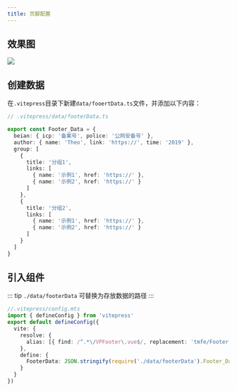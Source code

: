 ```yaml
---
title: 页脚配置
---
```


## 效果图

![](https://i.theojs.cn/docs/202408081933196.png)

## 创建数据

在`.vitepress`目录下新建`data/fooertData.ts`文件，并添加以下内容：

```ts
// .vitepress/data/footerData.ts

export const Footer_Data = {
  beian: { icp: '备案号', police: '公网安备号' },
  author: { name: 'Theo', link: 'https://', time: '2019' },
  group: [
    {
      title: '分组1',
      links: [
        { name: '示例1', href: 'https://' },
        { name: '示例2', href: 'https://' }
      ]
    },
    {
      title: '分组2',
      links: [
        { name: '示例1', href: 'https://' },
        { name: '示例2', href: 'https://' }
      ]
    }
  ]
}
```

## 引入组件

::: tip
`./data/footerData` 可替换为存放数据的路径
:::

```ts
//.vitepress/config.mts
import { defineConfig } from 'vitepress'
export default defineConfig({
  vite: {
    resolve: {
      alias: [{ find: /^.*\/VPFooter\.vue$/, replacement: 'tmfe/Footer' }] // [!code ++]
    },
    define: {
      FooterData: JSON.stringify(require('./data/footerData').Footer_Data) // [!code ++]
    }
  }
})
```
